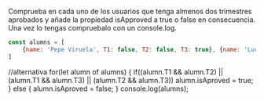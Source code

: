 Comprueba en cada uno de los usuarios que tenga almenos dos trimestres aprobados y añade la propiedad isApproved a true o false en consecuencia. Una vez lo tengas compruebalo con un console.log.

```js
const alumns = [
    {name: 'Pepe Viruela', T1: false, T2: false, T3: true}, {name: 'Lucia Aranda', T1: true, T2: false, T3: true}, {name: 'Abel Cabeza', T1: false, T2: true, T3: true}, {name: 'Alfredo Blanco', T1: false, T2: false, T3: false}, {name: 'Raquel Benito', T1: true, T2: true, T3: true}
]
```
//alternativa 
for(let alumn of alumns) {
    if((alumn.T1 && alumn.T2) || (alumn.T1 && alumn.T3) || (alumn.T2 && alumn.T3))
    alumn.isAproved = true;
} else {
    alumn.isAproved = false;
}
console.log(alumns);